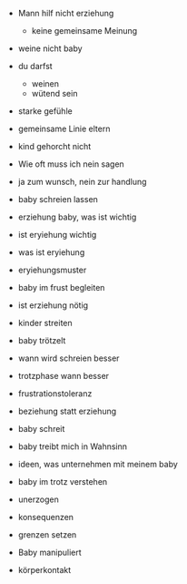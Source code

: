 - Mann hilf nicht erziehung
  - keine gemeinsame Meinung
- weine nicht baby
- du darfst
  - weinen
  - wütend sein
- starke gefühle
- gemeinsame Linie eltern
- kind gehorcht nicht
- Wie oft muss ich nein sagen
- ja zum wunsch, nein zur handlung
- baby schreien lassen
- erziehung baby, was ist wichtig
- ist eryiehung wichtig
- was ist eryiehung
- eryiehungsmuster
- baby im frust begleiten
- ist erziehung nötig
- kinder streiten
- baby trötzelt
- wann wird schreien besser
- trotzphase wann besser
- frustrationstoleranz
- beziehung statt erziehung
- baby schreit
- baby treibt mich in Wahnsinn
- ideen, was unternehmen mit meinem baby
- baby im trotz verstehen
- unerzogen

- konsequenzen
- grenzen setzen
- Baby manipuliert
- körperkontakt
